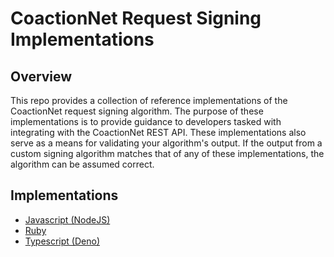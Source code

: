 # CoactionNet Request Signing Implementations

## Overview

This repo provides a collection of reference implementations of the CoactionNet request signing algorithm.  The purpose of these implementations is to provide guidance to developers tasked with integrating with the CoactionNet REST API. These implementations also serve as a means for validating your algorithm's output.  If the output from a custom signing algorithm matches that of any of these implementations, the algorithm can be assumed correct.

## Implementations

- [Javascript (NodeJS)]('javascript/README.md')
- [Ruby]('ruby/README.md)
- [Typescript (Deno)]('typescript/README.md')